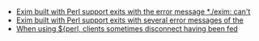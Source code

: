 - [Exim built with Perl support exits with the error message *./exim: can't](Q1301)
- [Exim built with Perl support exits with several error messages of the](Q1302)
- [When using \${perl, clients sometimes disconnect having been fed](Q1303)
